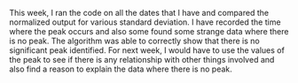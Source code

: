 This week, I ran the code on all the dates that I have and compared the normalized output for various standard deviation. I have recorded the time where the peak occurs and also some found some strange data where there is no peak. The algorithm was able to correctly show that there is no significant peak identified. For next week, I would have to use the values of the peak to see if there is any relationship with other things involved and also find a reason to explain the data where there is no peak.